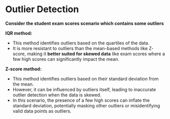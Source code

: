 # Outlier Detection

**Consider the student exam scores scenario which contains some outliers**

**IQR method:**

* This method identifies outliers based on the quartiles of the data.
* It is more resistant to outliers than the mean-based methods like Z-score, making it **better suited for skewed data** like exam scores where a few high scores can significantly impact the mean.

**Z-score method:**

* This method identifies outliers based on their standard deviation from the mean.
* However, it can be influenced by outliers itself, leading to inaccurate outlier detection when the data is skewed.
* In this scenario, the presence of a few high scores can inflate the standard deviation, potentially masking other outliers or misidentifying valid data points as outliers.
